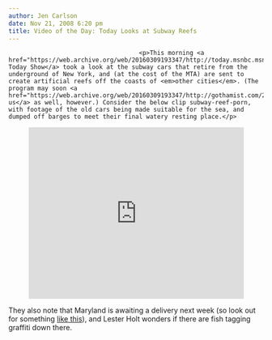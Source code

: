 ```yaml
---
author: Jen Carlson
date: Nov 21, 2008 6:20 pm
title: Video of the Day: Today Looks at Subway Reefs
---
```


	
										<p>This morning <a href="https://web.archive.org/web/20160309193347/http://today.msnbc.msn.com/id/26184891/vp/27839771#27839771">the Today Show</a> took a look at the subway cars that retire from the underground of New York, and (at the cost of the MTA) are sent to create artificial reefs off the coasts of <em>other cities</em>. (The program may soon <a href="https://web.archive.org/web/20160309193347/http://gothamist.com/2008/11/10/subway_reefs_for_nyc.php">benefit us</a> as well, however.) Consider the below clip subway-reef-porn, with footage of the old cars being made suitable for the sea, and dumped off barges to meet their final watery resting place.</p>

<center><iframe height="339" width="425" src="https://web.archive.org/web/20160309193347if_/http://www.msnbc.msn.com/id/22425001/vp/27839771#27839771" frameborder="0" scrolling="no"></iframe></center>

<p>They also note that Maryland is awaiting a delivery next week (so look out for something <a href="https://web.archive.org/web/20160309193347/http://gothamist.com/2008/06/21/subway_barge.php">like this</a>), and Lester Holt wonders if there are fish tagging graffiti down there.<br>
</p>					
										
									
				